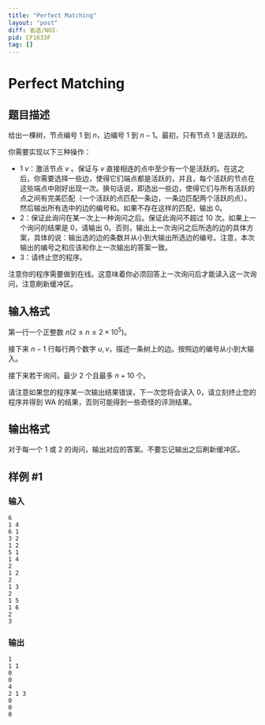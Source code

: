 ```yaml
---
title: "Perfect Matching"
layout: "post"
diff: 省选/NOI-
pid: CF1633F
tag: []
---
```


# Perfect Matching

## 题目描述

给出一棵树，节点编号 $1$ 到 $n$，边编号 $1$ 到 $n-1$。最初，只有节点 $1$ 是活跃的。

你需要实现以下三种操作：

- $1\ v$：激活节点 $v$ 。保证与 $v$ 直接相连的点中至少有一个是活跃的。在这之后，你需要选择一些边，使得它们端点都是活跃的，并且，每个活跃的节点在这些端点中刚好出现一次。换句话说，即选出一些边，使得它们与所有活跃的点之间有完美匹配（一个活跃的点匹配一条边，一条边匹配两个活跃的点）。然后输出所有选中的边的编号和。如果不存在这样的匹配，输出 0。
- $2$：保证此询问在某一次上一种询问之后。保证此询问不超过 10 次。如果上一个询问的结果是 0，请输出 0。否则，输出上一次询问之后所选的边的具体方案，具体的说：输出选的边的条数并从小到大输出所选边的编号。注意，本次输出的编号之和应该和你上一次输出的答案一致。
- $3$：请终止您的程序。

注意你的程序需要做到在线。这意味着你必须回答上一次询问后才能读入这一次询问，注意刷新缓冲区。

## 输入格式

第一行一个正整数 $n(2\le n\le 2\times10^5)$。

接下来 $n-1$ 行每行两个数字 $u,v$，描述一条树上的边。按照边的编号从小到大输入。

接下来若干询问，最少 $2$ 个且最多 $n+10$ 个。

请注意如果您的程序某一次输出结果错误，下一次您将会读入 $0$，请立刻终止您的程序并得到 WA 的结果，否则可能得到一些奇怪的评测结果。

## 输出格式

对于每一个 $1$ 或 $2$ 的询问，输出对应的答案。不要忘记输出之后刷新缓冲区。

## 样例 #1

### 输入

```
6
1 4
6 1
3 2
1 2
5 1
1 4
2
1 2
2
1 3
2
1 5
1 6
2
3
```

### 输出

```
1
1 1
0
0
4
2 1 3
0
0
0
```

